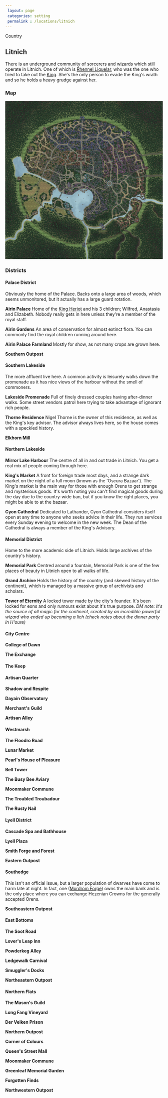 ```yaml
---
 layout: page
 categories: setting
 permalink : /locations/litnich
---
```


Country

## Litnich

 There is an underground community of sorcerers and wizards which still operate in Litnich. One of which is [Rhennel Liquelar][rhennel-liquelar], who was the one who tried to take out the [King][king-heriot]. She's the only person to evade the King's wrath and so he holds a heavy grudge against her.

### Map

 ![Litnich](../images/litnich.jpeg)

### Districts


#### Palace District

 Obviously the home of the Palace. Backs onto a large area of woods, which seems unmonitored, but it actually has a large guard rotation.

**Airin Palace**
 Home of the [King Heriot][king-heriot] and his 3 children; Wilfred, Anastasia and Elizabeth. Nobody really gets in here unless they're a member of the royal staff.

**Airin Gardens**
 An area of conservation for almost extinct flora. You can commonly find the royal children running around here.

**Airin Palace Farmland**
 Mostly for show, as not many crops are grown here.

**Southern Outpost**


#### Southern Lakeside

 The more affluent live here. A common activity is leisurely walks down the promenade as it has nice views of the harbour without the smell of commoners.

**Lakeside Promenade**
 Full of finely dressed couples having after-dinner walks. Some street vendors patrol here trying to take advantage of ignorant rich people.

**Thorne Residence**
 Nigel Thorne is the owner of this residence, as well as the King's key advisor. The advisor always lives here, so the house comes with a speckled history.

**Elkhorn Mill**

#### Northern Lakeside

**Mirror Lake Harbour**
 The centre of all in and out trade in Litnich. You get a real mix of people coming through here.

**King's Market**
 A front for foreign trade most days, and a strange dark market on the night of a full moon (known as the 'Oscura Bazaar'). The King's market is the main way for those with enough Orens to get strange and mysterious goods. It's worth noting you can't find magical goods during the day due to the country-wide ban, but if you know the right places, you might be able to at the bazaar.

**Cyon Cathedral**
 Dedicated to Lathander, Cyon Cathedral considers itself open at any time to anyone who seeks advice in their life. They run services every Sunday evening to welcome in the new week. The Dean of the Cathedral is always a member of the King's Advisory.


#### Memorial District

 Home to the more academic side of Litnich. Holds large archives of the country's history.

**Memorial Park**
 Centred around a fountain, Memorial Park is one of the few places of beauty in Litnich open to all walks of life. 

**Grand Archive**
 Holds the history of the country (and skewed history of the continent), which is managed by a massive group of archivists and scholars. 

**Tower of Eternity**
 A locked tower made by the city's founder. It's been locked for eons and only rumours exist about it's true purpose. *DM note: It's the source of all magic for the continent, created by an incredible powerful wizard who ended up becoming a lich (check notes about the dinner party in H'oure)*


#### City Centre

**College of Dawn**

**The Exchange**

#### The Keep

#### Artisan Quarter

**Shadow and Respite**

**Dayain Observatory**

**Merchant's Guild**

**Artisan Alley**

#### Westmarsh

**The Floodro Road**

**Lunar Market**

**Pearl's House of Pleasure**

**Bell Tower**

**The Busy Bee Aviary**

**Moonmaker Commune**

**The Troubled Troubadour**

**The Rusty Nail**

#### Lyell District

**Cascade Spa and Bathhouse**

**Lyell Plaza**

**Smith Forge and Forest**

**Eastern Outpost**

#### Southedge

 This isn't an official issue, but a larger population of dwarves have come to harm late at night. In fact, one ([Mordrom Forge][mordrom-forge]) owns the main bank and is the only place where you can exchange Hezenian Crowns for the generally accepted Orens.

**Southeastern Outpost**

#### East Bottoms

**The Soot Road**

**Lover's Leap Inn**

**Powderkeg Alley**

**Ledgewalk Carnival**

**Smuggler's Docks**

**Northeastern Outpost**

#### Northern Flats

**The Mason's Guild**

**Long Fang Vineyard**

**Der Velken Prison**

**Northern Outpost**

**Corner of Colours**

**Queen's Street Mall**

**Moonmaker Commune**

**Greenleaf Memorial Garden**

**Forgotten Finds**

**Northwestern Outpost**

 [mordrom-forge]: /DnD/npcs/trade/mordrom-forge
 [rhennel-liquelar]: /DnD/npcs/mages/rhennel-liquelar
 [king-heriot]: /DnD/npcs/royalty/heriot